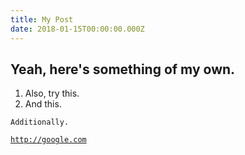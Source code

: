 ```yaml
---
title: My Post
date: 2018-01-15T00:00:00.000Z
---
```

## Yeah, here's something of my own.

1. Also, try this.
2. And this.

`Additionally.`

[`http://google.com`](http://google.com)
